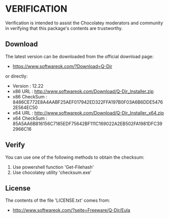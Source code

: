 # VERIFICATION
Verification is intended to assist the Chocolatey moderators and community in verifying that this package's contents are trustworthy.

## Download
The latest version can be downloaded from the official download page:
- https://www.softwareok.com/?Download=Q-Dir

or directly:
- Version      : 12.22
- x86 URL      : http://www.softwareok.com/Download/Q-Dir_Installer.zip
- x86 CheckSum : 8486CE772E8A4AABF25AEF017942ED322FFA197B0F03A6B6DDE54762E564EC50
- x64 URL      : http://www.softwareok.com/Download/Q-Dir_Installer_x64.zip
- x64 CheckSum : 85A5AA6B816156C7185EDF75642BF111C169022A2EB502FA1981DFC392966C16

## Verify
You can use one of the following methods to obtain the checksum:
1. Use powershell function 'Get-Filehash'
2. Use chocolatey utility 'checksum.exe'


## License
The contents of the file 'LICENSE.txt' comes from:
- http://www.softwareok.com/?seite=Freeware/Q-Dir/Eula
